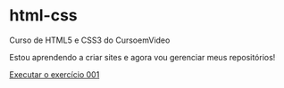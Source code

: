 # html-css
 Curso de HTML5 e CSS3 do CursoemVideo

Estou aprendendo a criar sites e agora vou gerenciar meus repositórios!

<a href="https://constantinoandre.github.io/html-css/exercicios/ex001/index.html"> Executar o exercício 001</a>